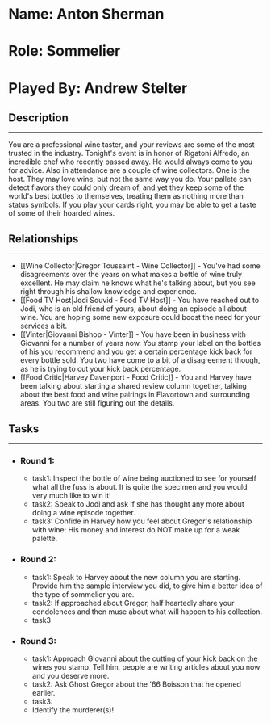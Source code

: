 # Name: Anton Sherman
# Role: Sommelier
# Played By: Andrew Stelter

## Description
---
You are a professional wine taster, and your reviews are some of the most trusted in the industry. Tonight's event is in honor of Rigatoni Alfredo, an incredible chef who recently passed away. He would always come to you for advice. Also in attendance are a couple of wine collectors. One is the host. They may love wine, but not the same way you do. Your pallete can detect flavors they could only dream of, and yet they keep some of the world's best bottles to themselves, treating them as nothing more than status symbols. If you play your cards right, you may be able to get a taste of some of their hoarded wines.

## Relationships
---
- [[Wine Collector|Gregor Toussaint - Wine Collector]] - You've had some disagreements over the years on what makes a bottle of wine truly excellent. He may claim he knows what he's talking about, but you see right through his shallow knowledge and experience.
- [[Food TV Host|Jodi Souvid - Food TV Host]] - You have reached out to Jodi, who is an old friend of yours, about doing an episode all about wine. You are hoping some new exposure could boost the need for your services a bit.
- [[Vinter|Giovanni Bishop - Vinter]] - You have been in business with Giovanni for a number of years now. You stamp your label on the bottles of his you recommend and you get a certain percentage kick back for every bottle sold. You two have come to a bit of a disagreement though, as he is trying to cut your kick back percentage.
- [[Food Critic|Harvey Davenport - Food Critic]] - You and Harvey have been talking about starting a shared review column together, talking about the best food and wine pairings in Flavortown and surrounding areas. You two are still figuring out the details.

## Tasks
___
- ### Round 1: 
	- task1:  Inspect the bottle of wine being auctioned to see for yourself what all the fuss is about. It is quite the specimen and you would very much like to win it!
	- task2:  Speak to Jodi and ask if she has thought any more about doing a wine episode together.
	- task3: Confide in Harvey how you feel about Gregor's relationship with wine: His money and interest do NOT make up for a weak palette.
- ### Round 2:
	- task1: Speak to Harvey about the new column you are starting. Provide him the sample interview you did, to give him a better idea of the type of sommelier you are.
	- task2: If approached about Gregor, half heartedly share your condolences and then muse about what will happen to his collection.
	- task3
- ### Round 3:
	- task1: Approach Giovanni about the cutting of your kick back on the wines you stamp. Tell him, people are writing articles about you now and you deserve more.
	- task2: Ask Ghost Gregor about the '66 Boisson that he opened earlier.
	- task3:
	- Identify the murderer(s)!